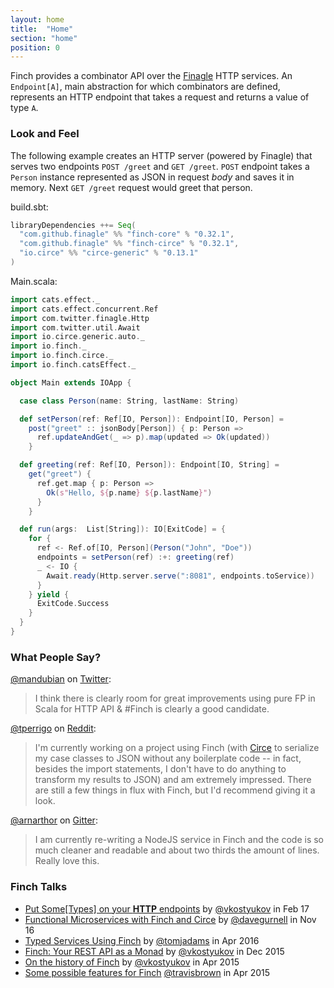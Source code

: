 ```yaml
---
layout: home
title:  "Home"
section: "home"
position: 0
---
```


Finch provides a combinator API over the [Finagle][finagle] HTTP services. An `Endpoint[A]`, main
abstraction for which combinators are defined, represents an HTTP endpoint that takes a request and
returns a value of type `A`.

### Look and Feel

The following example creates an HTTP server (powered by Finagle) that serves two endpoints
`POST /greet` and `GET /greet`. `POST` endpoint takes a `Person` instance represented as JSON in request _body_ and saves
it in memory. Next `GET /greet` request would greet that person.

build.sbt:

```scala
libraryDependencies ++= Seq(
  "com.github.finagle" %% "finch-core" % "0.32.1",
  "com.github.finagle" %% "finch-circe" % "0.32.1",
  "io.circe" %% "circe-generic" % "0.13.1"
)
```

Main.scala:

```scala mdoc:silent
import cats.effect._
import cats.effect.concurrent.Ref
import com.twitter.finagle.Http
import com.twitter.util.Await
import io.circe.generic.auto._
import io.finch._
import io.finch.circe._
import io.finch.catsEffect._

object Main extends IOApp {

  case class Person(name: String, lastName: String)

  def setPerson(ref: Ref[IO, Person]): Endpoint[IO, Person] =
    post("greet" :: jsonBody[Person]) { p: Person =>
      ref.updateAndGet(_ => p).map(updated => Ok(updated))
    }

  def greeting(ref: Ref[IO, Person]): Endpoint[IO, String] =
    get("greet") {
      ref.get.map { p: Person =>
        Ok(s"Hello, ${p.name} ${p.lastName}")
      }
    }

  def run(args:  List[String]): IO[ExitCode] = {
    for {
      ref <- Ref.of[IO, Person](Person("John", "Doe"))
      endpoints = setPerson(ref) :+: greeting(ref)
      _ <- IO {
        Await.ready(Http.server.serve(":8081", endpoints.toService))
      }
    } yield {
      ExitCode.Success
    }
  }
}
```

### What People Say?

[@mandubian](https://twitter.com/mandubian) on
[Twitter](https://twitter.com/mandubian/status/652136674353283072):

> I think there is clearly room for great improvements using pure FP in Scala for HTTP API & #Finch
> is clearly a good candidate.

[@tperrigo](https://www.reddit.com/user/tperrigo) on
[Reddit](https://www.reddit.com/r/scala/comments/3kaael/which_framework_to_use_for_development_of_a_rest/cv13vvg):

> I'm currently working on a project using Finch (with [Circe][circe] to serialize my case classes
> to JSON without any  boilerplate code -- in fact, besides the import statements, I don't have to
> do anything to transform my results to JSON) and am extremely impressed. There are still a few
> things in flux with Finch, but I'd recommend giving it a look.

[@arnarthor](https://github.com/arnarthor) on
[Gitter](https://gitter.im/finagle/finch?at=56159d7476d984a35875c13a):

> I am currently re-writing a NodeJS service in Finch and the code is so much cleaner and readable
> and about two thirds the amount of lines. Really love this.

### Finch Talks

* [Put Some[Types] on your **HTTP** endpoints][matsuri17] by [@vkostyukov][vkostyukov] in Feb 17
* [Functional Microservices with Finch and Circe][ucon16] by [@davegurnell][davegurnell] in Nov 16
* [Typed Services Using Finch][ylj16] by [@tomjadams][tomjadams] in Apr 2016
* [Finch: Your REST API as a Monad][scalax] by [@vkostyukov][vkostyukov] in Dec 2015
* [On the history of Finch][sfscala-vk] by [@vkostyukov][vkostyukov] in Apr 2015
* [Some possible features for Finch][sfscala-tb] [@travisbrown][travisbrown] in Apr 2015


[finagle]: http://twitter.github.io/finagle/
[circe]: https://github.com/travisbrown/circe
[matsuri17]: http://kostyukov.net/slides/finch-tokyo
[ylj16]: https://www.youtube.com/watch?v=xkZOyY9PG88
[ucon16]: https://skillsmatter.com/skillscasts/9335-high-flying-free-and-easy-functional-microservices-with-finch
[scalax]: https://skillsmatter.com/skillscasts/6876-finch-your-rest-api-as-a-monad
[sfscala-vk]: https://www.youtube.com/watch?v=bbzRTxGDFhs
[sfscala-tb]: https://www.youtube.com/watch?v=noCyZ6B__iE
[vkostyukov]: https://twitter.com/vkostyukov
[travisbrown]: https://twitter.com/travisbrown
[tomjadams]: https://twitter.com/tomjadams
[davegurnell]: https://twitter.com/davegurnell